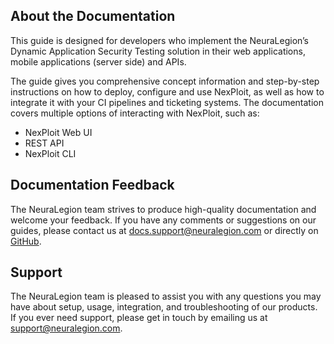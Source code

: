 ## About the Documentation
This guide is designed for developers who implement the NeuraLegion’s Dynamic Application Security Testing solution in their web applications, mobile applications (server side) and APIs.

The guide gives you comprehensive concept information and step-by-step instructions on how to deploy, configure and use NexPloit, as well as how to integrate it with your CI pipelines and ticketing systems. The documentation covers multiple options of interacting with NexPloit, such as:
* NexPloit Web UI
* REST API
* NexPloit CLI

## Documentation Feedback
The NeuraLegion team strives to produce high-quality documentation and welcome your feedback. If you have any comments or suggestions on our guides, please contact us at [docs.support@neuralegion.com](mailto:docs.support@neuralegion.com) or directly on [GitHub](https://github.com/NeuraLegion/documentation/tree/master/docs). 

## Support
The NeuraLegion team is pleased to assist you with any questions you may have about setup, usage, integration, and troubleshooting of our products. If you ever need support, please get in touch by emailing us at  [support@neuralegion.com](mailto:support@neuralegion.com).


<br><br>




<!-- ## Style tests

Regular text

**Bold text**

[Link Text](www.google.com)

`in-line snippet`

```yaml
{
  "code": "block",
  "number": 1
}

``` -->
